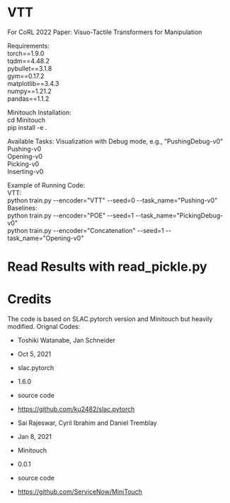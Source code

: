 # VTT
For CoRL 2022 Paper: Visuo-Tactile Transformers for Manipulation

Requirements:<br />
torch==1.9.0<br />
tqdm==4.48.2<br />
pybullet==3.1.8<br />
gym==0.17.2<br />
matplotlib==3.4.3<br />
numpy==1.21.2<br />
pandas==1.1.2<br />

Minitouch Installation:<br />
cd Minitouch<br />
pip install -e .<br />

Available Tasks: Visualization with Debug mode, e.g., "PushingDebug-v0"<br />
Pushing-v0<br />
Opening-v0<br />
Picking-v0<br />
Inserting-v0<br />


Example of Running Code:<br />
VTT:<br />
python train.py --encoder="VTT" --seed=0 --task_name="Pushing-v0"<br />
Baselines:<br />
python train.py --encoder="POE" --seed=1 --task_name="PickingDebug-v0"<br />
python train.py --encoder="Concatenation" --seed=1 --task_name="Opening-v0"<br />

# Read Results with read_pickle.py<br />

# Credits<br />
The code is based on SLAC.pytorch version and Minitouch but heavily modified.
Orignal Codes:

- Toshiki Watanabe, Jan Schneider
- Oct 5, 2021
- slac.pytorch
- 1.6.0
- source code
- https://github.com/ku2482/slac.pytorch

- Sai Rajeswar, Cyril Ibrahim and Daniel Tremblay
- Jan 8, 2021
- Minitouch
- 0.0.1
- source code
- https://github.com/ServiceNow/MiniTouch
